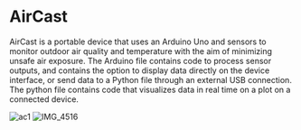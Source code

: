# AirCast
AirCast is a portable device that uses an Arduino Uno and sensors to monitor outdoor air quality and temperature with the aim of minimizing unsafe air exposure.
The Arduino file contains code to process sensor outputs, and contains the option to display data directly on the device interface, or send data to a Python file through an external USB connection.
The python file contains code that visualizes data in real time on a plot on a connected device.

![ac1](https://github.com/tonizeng/AirCast/assets/121732482/3f46c936-af24-41bc-96e9-30b4802e6632)
![IMG_4516](https://github.com/tonizeng/AirCast/assets/121732482/217d789f-de2d-474e-8294-2eef7c9aedb5)

